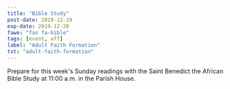 ```yaml
---
title: "Bible Study"
post-date: 2019-12-19
exp-date: 2019-12-20
fawe: "fas fa-bible"
tags: [event, aff]
label: "Adult Faith Formation"
txt: "adult-faith-formation"
---
```

Prepare for this week's Sunday readings with the Saint Benedict the African Bible Study at 11:00 a.m. in the Parish House.